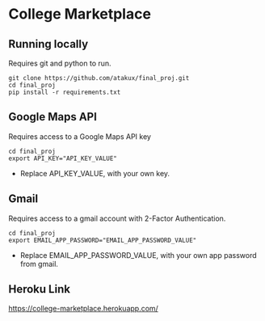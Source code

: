 # College Marketplace

## Running locally

Requires git and python to run.
```
git clone https://github.com/atakux/final_proj.git
cd final_proj
pip install -r requirements.txt
```

## Google Maps API

Requires access to a Google Maps API key
```
cd final_proj
export API_KEY="API_KEY_VALUE"
```
* Replace API_KEY_VALUE, with your own key.

## Gmail

Requires access to a gmail account with 2-Factor Authentication.
```
cd final_proj
export EMAIL_APP_PASSWORD="EMAIL_APP_PASSWORD_VALUE"
```
* Replace EMAIL_APP_PASSWORD_VALUE, with your own app password from gmail.

## Heroku Link
https://college-marketplace.herokuapp.com/ 
